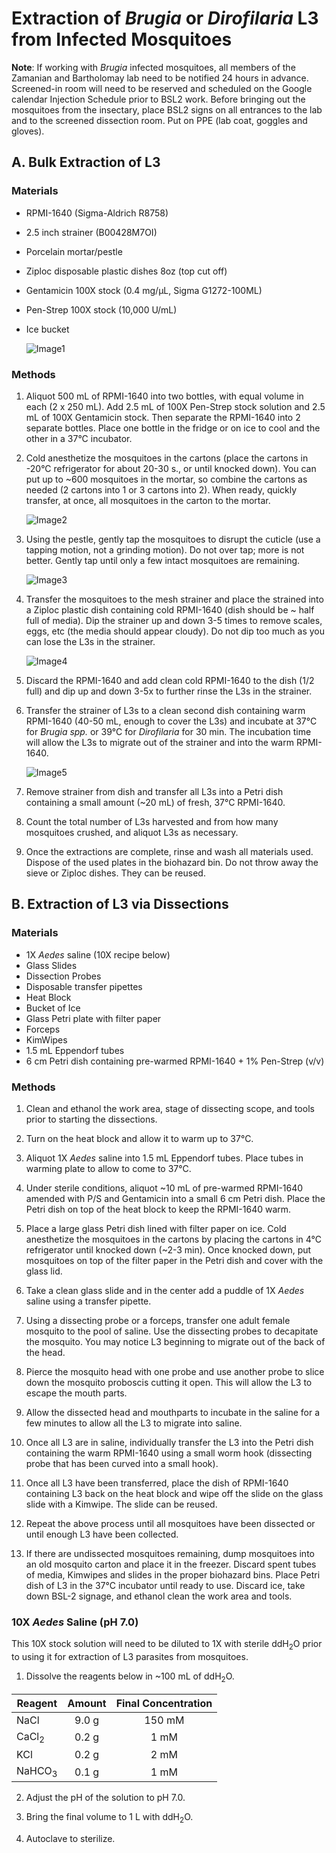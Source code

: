 # Extraction of *Brugia* or *Dirofilaria* L3 from Infected Mosquitoes

**Note**: If working with *Brugia* infected mosquitoes, all members of the Zamanian and Bartholomay lab need to be notified 24 hours in advance. Screened-in room will need to be reserved and scheduled on the Google calendar Injection Schedule prior to BSL2 work. Before bringing out the mosquitoes from the insectary, place BSL2 signs on all entrances to the lab and to the screened dissection room. Put on PPE (lab coat, goggles and gloves).

## A. Bulk Extraction of L3
### Materials
- RPMI-1640 (Sigma-Aldrich R8758)
- 2.5 inch strainer (B00428M7OI)
- Porcelain mortar/pestle
- Ziploc disposable plastic dishes 8oz (top cut off)
- Gentamicin 100X stock (0.4 mg/µL, Sigma G1272-100ML)
- Pen-Strep 100X stock (10,000 U/mL)
- Ice bucket

    ![Image1](img/img1.png)

### Methods
1. Aliquot 500 mL of RPMI-1640 into two bottles, with equal volume in each (2 x 250 mL). Add 2.5 mL of 100X Pen-Strep stock solution and 2.5 mL of 100X Gentamicin stock. Then separate the RPMI-1640 into 2 separate bottles. Place one bottle in the fridge or on ice to cool and the other in a 37°C incubator.

2. Cold anesthetize the mosquitoes in the cartons (place the cartons in -20°C refrigerator for about 20-30 s., or until knocked down). You can put up to ~600 mosquitoes in the mortar, so combine the cartons as needed (2 cartons into 1 or 3 cartons into 2). When ready, quickly transfer, at once, all mosquitoes in the carton to the mortar.

    ![Image2](img/img2.png)

3. Using the pestle, gently tap the mosquitoes to disrupt the cuticle (use a tapping motion, not a grinding motion). Do not over tap; more is not better. Gently tap until only a few intact mosquitoes are remaining.

    ![Image3](img/img3.png)

4. Transfer the mosquitoes to the mesh strainer and place the strained into a Ziploc plastic dish containing cold RPMI-1640 (dish should be ~ half full of media). Dip the strainer up and down 3-5 times to remove scales, eggs, etc (the media should appear cloudy). Do not dip too much as you can lose the L3s in the strainer.

    ![Image4](img/img4.png)

5. Discard the RPMI-1640 and add clean cold RPMI-1640 to the dish (1/2 full) and dip up and down 3-5x to further rinse the L3s in the strainer.

6. Transfer the strainer of L3s to a clean second dish containing warm RPMI-1640 (40-50 mL, enough to cover the L3s) and incubate at 37°C for *Brugia spp.* or 39°C for *Dirofilaria* for 30 min. The incubation time will allow the L3s to migrate out of the strainer and into the warm RPMI-1640.

    ![Image5](img/img5.png)

7. Remove strainer from dish and transfer all L3s into a Petri dish containing a small amount (~20 mL) of fresh, 37°C RPMI-1640.

8. Count the total number of L3s harvested and from how many mosquitoes crushed, and aliquot L3s as necessary.

9. Once the extractions are complete, rinse and wash all materials used. Dispose of the used plates in the biohazard bin. Do not throw away the sieve or Ziploc dishes. They can be reused.

## B. Extraction of L3 via Dissections
### Materials
- 1X *Aedes* saline (10X recipe below)  
- Glass Slides  
- Dissection Probes  
- Disposable transfer pipettes   
- Heat Block  
- Bucket of Ice  
- Glass Petri plate with filter paper   
- Forceps  
- KimWipes   
- 1.5 mL Eppendorf tubes   
- 6 cm Petri dish containing pre-warmed RPMI-1640 + 1% Pen-Strep (v/v)

### Methods
1. Clean and ethanol the work area, stage of dissecting scope, and tools prior to starting the dissections.

2. Turn on the heat block and allow it to warm up to 37°C.

3. Aliquot 1X *Aedes* saline into 1.5 mL Eppendorf tubes. Place tubes in warming plate to allow to come to 37°C.

4. Under sterile conditions, aliquot ~10 mL of pre-warmed RPMI-1640 amended with P/S and Gentamicin into a small 6 cm Petri dish. Place the Petri dish on top of the heat block to keep the RPMI-1640 warm.

5. Place a large glass Petri dish lined with filter paper on ice. Cold anesthetize the mosquitoes in the cartons by placing the cartons in 4°C refrigerator until knocked down (~2-3 min). Once knocked down, put mosquitoes on top of the filter paper in the Petri dish and cover with the glass lid.

6. Take a clean glass slide and in the center add a puddle of 1X *Aedes* saline using a transfer pipette.

7. Using a dissecting probe or a forceps, transfer one adult female mosquito to the pool of saline. Use the dissecting probes to decapitate the mosquito. You may notice L3 beginning to migrate out of the back of the head.

8. Pierce the mosquito head with one probe and use another probe to slice down the mosquito proboscis cutting it open. This will allow the L3 to escape the mouth parts.

9. Allow the dissected head and mouthparts to incubate in the saline for a few minutes to allow all the L3 to migrate into saline.

10. Once all L3 are in saline, individually transfer the L3 into the Petri dish containing the warm RPMI-1640 using a small worm hook (dissecting probe that has been curved into a small hook).

11. Once all L3 have been transferred, place the dish of RPMI-1640 containing L3 back on the heat block and wipe off the slide on the glass slide with a Kimwipe. The slide can be reused.

12. Repeat the above process until all mosquitoes have been dissected or until enough L3 have been collected.

13. If there are undissected mosquitoes remaining, dump mosquitoes into an old mosquito carton and place it in the freezer. Discard spent tubes of media, Kimwipes and slides in the proper biohazard bins. Place Petri dish of L3 in the 37°C incubator until ready to use. Discard ice, take down BSL-2 signage, and ethanol clean the work area and tools.

### 10X *Aedes* Saline (pH 7.0)

This 10X stock solution will need to be diluted to 1X with sterile ddH<sub>2</sub>O prior to using it for extraction of L3 parasites from mosquitoes.

1. Dissolve the reagents below in ~100 mL of ddH<sub>2</sub>O.

| Reagent | Amount | Final Concentration |
| ------- | :----: | :-----------------: |
| NaCl | 9.0 g | 150 mM |
| CaCl<sub>2</sub> | 0.2 g | 1 mM |
| KCl | 0.2 g | 2 mM |
| NaHCO<sub>3</sub> | 0.1 g | 1 mM|

2. Adjust the pH of the solution to pH 7.0.

3. Bring the final volume to 1 L with ddH<sub>2</sub>O.

4. Autoclave to sterilize.
